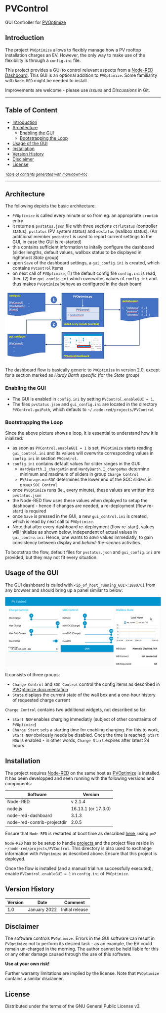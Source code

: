 # PVControl
GUI Controller for [PVOptimize](https://stefae.github.io/PVOptimize/)

## Introduction
The project `PVOptimize` allows to flexibly manage how a PV rooftop installation charges an EV. However, the only way to make use of the flexibility is through a `config.ini` file.

This project provides a GUI to control relevant aspects from a [Node-RED Dashboard](https://flows.nodered.org/node/node-red-dashboard). This GUI is an optional addition to `PVOptimize`. Some familiarity with `Node-RED` might be needed to install.

Improvements are welcome - please use *Issues* and *Discussions* in Git.

-------------
## Table of Content
  * [Introduction](#introduction)
  * [Architecture](#architecture)
    - [Enabling the GUI](#enabling-the-gui)
    - [Bootstrapping the Loop](#bootstrapping-the-loop)
  * [Usage of the GUI](#usage-of-the-gui)
  * [Installation](#installation)
  * [Version History](#version-history)
  * [Disclaimer](#disclaimer)
  * [License](#license)

<small><i><a href='http://ecotrust-canada.github.io/markdown-toc/'>Table of contents generated with markdown-toc</a></i></small>

-------------

## Architecture

The following depicts the basic architecture:
* `PVOptimize` is called every minute or so from eg. an appropriate `crontab` entry
* it returns a `pvstatus.json` file with three sections `ctrlstatus` (controller status), `pvstatus` (PV system status) and `wbstatus` (wallbox status). (An additional member `pvcontrol` is used to report current settings to the GUI, in case the GUI is re-started)
* this contains sufficient information to initally configure the dashboard (slider lengths, default values, wallbox status to be displayed in rightmost *State* group)
* upon `Save` of the dashboard settings, a `gui_config.ini` is created, which contains `PVControl` items
* on next call of `PVOptimize`, (1) the default config file `config.ini` is read, then (2) the `gui_config.ini` which overwrites values of `config.ini` and thus makes `PVOptimize` behave as configured in the dash board

![Architecture](docs/architecture.png)

The dashboard flow is basically generic to `PVOptimize` in version 2.0, except for a section marked as *Hardy Barth specific* (for the *State* group)

### Enabling the GUI

* The GUI is enabled in `config.ini` by setting `PVControl.enableGUI = 1`.
* The files `pvstatus.json` and `gui_config.ini` are located in the directory `PVControl.guiPath`, which defauts to `~/.node-red/projects/PVControl`

### Bootstrapping the Loop

Since the above picture shows a loop, it is essential to understand how it is inialized:
* as soon as `PVControl.enableGUI = 1` is set, `PVOptimize` starts reading `gui_control.ini` and its values will overwrite corresponding values in `config.ini` in section `PVControl`.
* `config.ini` contains default values for slider ranges in the GUI:
  - `HardyBarth.I_chargeMin` and `HardyBarth.I_chargeMax` determine minimum and maximum of sliders in group `Charge Control`
  - `PVStorage.minSOC` determines the lower end of the SOC sliders in group `SOC Control`
* once `PVOptimize` runs (ie., every minute), these values are written into `pvstatus.json`
* the Node-RED flow uses these values when deployed to setup the dashboard - hence if changes are needed, a re-deployment (flow re-start) is required
* once `Save` is pressed in the GUI, a new `gui_control.ini` is created, which is read by next call to `PVOptimize`.
* Note that after every dashboard re-deployment (flow re-start), values will initialize as shown below, independent of actual values in `gui_contro.ini`. Hence, one wants to *save* values immediatly, to gain consistency between display and *behind-the-scenes* activities.

To bootstrap the flow, default files for `pvstatus.json` and `gui_config.ini` are provided, but they may not fit every situation.

## Usage of the GUI

The GUI dashboard is called with `<ip_of_host_running_GUI>:1880/ui` from any browser and should bring up a panel similar to below:

![Dashboard](docs/dashboard.png)

It consists of three groups:
* `Charge Control` and `SOC Control` control the config items as described in [PVOptimize documentation](https://stefae.github.io/PVOptimize/#understanding-configuration-options-for-ev-charging-and-soc-management)
* `State` displays the current state of the wall box and a one-hour history of requested charge current

`Charge Control` contains two additional widgets, not described so far:
* `Start NOW` enables charging immediatly (subject of other constraints of `PVOptimize`)
* `Charge Start` sets a starting time for enabling charging. For this to work, `Start NOW` obviously needs be disabled. Once the time is reached, `Start NOW` is enabled - in other words, `Charge Start` expires after latest 24 hours.

## Installation
The project requires [Node-RED](https://nodered.org/docs/getting-started/raspberrypi) on the same host as [PVOptimize](https://stefae.github.io/PVOptimize/) is installed. It has been developped and seen running with the following versions and components:

| Software | Version |
|----------|---------|
| Node-RED | v 2.1.4 |
| node.js  | 16.13.1 (or 17.3.0) |
| node-red-dashboard | 3.1.3 |
| node-red-contrib-projectdir | 2.0.5 |

Ensure that `Node-RED` is restarted at boot time as described [here](https://nodered.org/docs/faq/starting-node-red-on-boot), using `pm2`

`Node-RED` has to be setup to handle [projects ](https://nodered.org/docs/user-guide/projects/) and the project files reside in `~/node-red/projects/PVControl`. This directory is also used to exchange information with `PVOptimize` as described above. Ensure that this project is deployed.

Once the flow is installed (and a manual trial run successfully executed), enable `PVControl.enableGUI = 1` in `config.ini` of `PVOptimize`. 

## Version History

| Version |Date | Comment |
|---------|-----|---------|
| 1.0     | January 2022 | Initial release |

## Disclaimer
The software controls `PVOptimize`. Errors in the GUI software can result in `PVOptimize` not to perform its desired task - as an example, the EV could remain un-charged in the morning. The author cannot be held liable for this or any other damage caused through the use of this software.

**Use at your own risk!**

Further warranty limitations are implied by the license. Note that `PVOptimize` contains a similar disclaimer.

## License
Distributed under the terms of the GNU General Public License v3.
